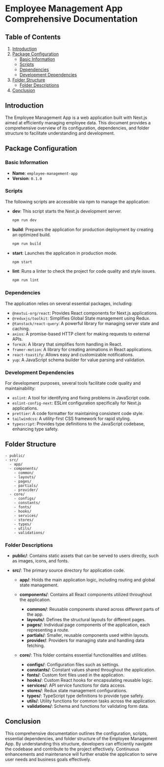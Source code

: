 
# Employee Management App Comprehensive Documentation

## Table of Contents

1. [Introduction](#introduction)
2. [Package Configuration](#package-configuration)
   - [Basic Information](#basic-information)
   - [Scripts](#scripts)
   - [Dependencies](#dependencies)
   - [Development Dependencies](#development-dependencies)
3. [Folder Structure](#folder-structure)
   - [Folder Descriptions](#folder-descriptions)
4. [Conclusion](#conclusion)

## Introduction

The Employee Management App is a web application built with Next.js aimed at efficiently managing employee data. This document provides a comprehensive overview of its configuration, dependencies, and folder structure to facilitate understanding and development.

## Package Configuration

### Basic Information

- **Name**: `employee-management-app`
- **Version**: `0.1.0`

### Scripts

The following scripts are accessible via npm to manage the application:

- **dev**: This script starts the Next.js development server.
  ```bash
  npm run dev
  ```

- **build**: Prepares the application for production deployment by creating an optimized build.
  ```bash
  npm run build
  ```

- **start**: Launches the application in production mode.
  ```bash
  npm start
  ```

- **lint**: Runs a linter to check the project for code quality and style issues.
  ```bash
  npm run lint
  ```

### Dependencies

The application relies on several essential packages, including:

- `@nextui-org/react`: Provides React components for Next.js applications.
- `@reduxjs/toolkit`: Simplifies Global State management using Redux.
- `@tanstack/react-query`: A powerful library for managing server state and caching.
- `axios`: A promise-based HTTP client for making requests to external APIs.
- `formik`: A library that simplifies form handling in React.
- `framer-motion`: A library for creating animations in React applications.
- `react-toastify`: Allows easy and customizable notifications.
- `yup`: A JavaScript schema builder for value parsing and validation.

### Development Dependencies

For development purposes, several tools facilitate code quality and maintainability:

- `eslint`: A tool for identifying and fixing problems in JavaScript code.
- `eslint-config-next`: ESLint configuration specifically for Next.js applications.
- `prettier`: A code formatter for maintaining consistent code style.
- `tailwindcss`: A utility-first CSS framework for rapid styling.
- `typescript`: Provides type definitions to the JavaScript codebase, enhancing type safety.

## Folder Structure

```
- public/
- src/
  - app/
  - components/
    - common/
    - layouts/
    - pages/
    - partials/
    - provider/
  - core/
    - configs/
    - constants/
    - fonts/
    - hooks/
    - services/
    - stores/
    - types/
    - utils/
    - validations/
```

### Folder Descriptions

- **public/**: Contains static assets that can be served to users directly, such as images, icons, and fonts.

- **src/**: The primary source directory for application code.
  - **app/**: Holds the main application logic, including routing and global state management.
  
  - **components/**: Contains all React components utilized throughout the application.
    - **common/**: Reusable components shared across different parts of the app.
    - **layouts/**: Defines the structural layouts for different pages.
    - **pages/**: Individual page components of the application, each representing a route.
    - **partials/**: Smaller, reusable components used within layouts.
    - **provider/**: Providers for managing state and handling data fetching.
  
  - **core/**: This folder contains essential functionalities and utilities.
    - **configs/**: Configuration files such as settings.
    - **constants/**: Constant values shared throughout the application.
    - **fonts/**: Custom font files used in the application.
    - **hooks/**: Custom React hooks for encapsulating reusable logic.
    - **services/**: API service functions for data access.
    - **stores/**: Redux state management configurations.
    - **types/**: TypeScript type definitions to provide type safety.
    - **utils/**: Utility functions for common tasks across the application.
    - **validations/**: Schema and functions for validating form data.

## Conclusion

This comprehensive documentation outlines the configuration, scripts, essential dependencies, and folder structure of the Employee Management App. By understanding this structure, developers can efficiently navigate the codebase and contribute to the project effectively. Continuous enhancements and maintenance will further enable the application to serve user needs and business goals effectively.
